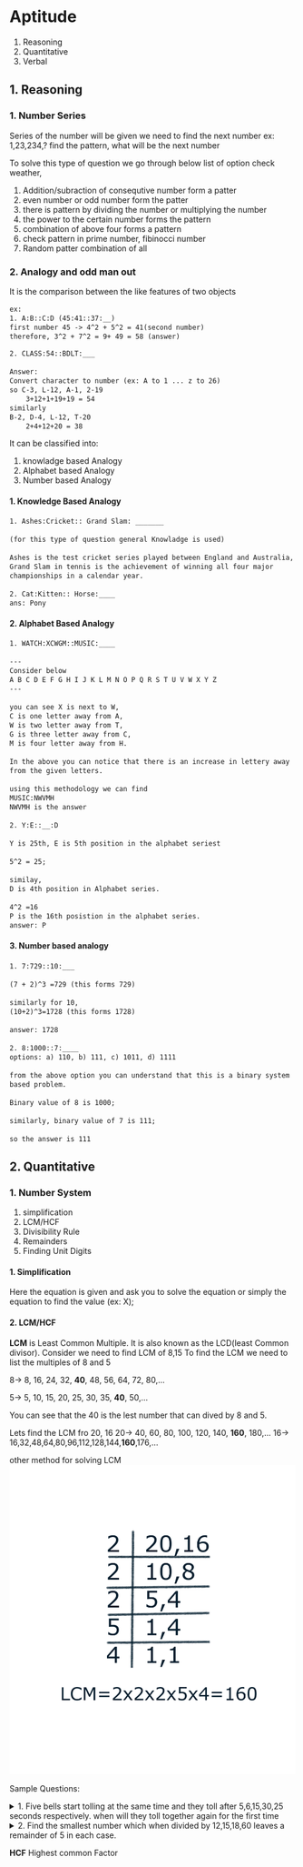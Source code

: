 # **Aptitude**
1. Reasoning
1. Quantitative
1. Verbal

## **1. Reasoning**
### **1. Number Series**
Series of the number will be given we need to find the next number
ex: 1,23,234,? find the pattern, what will be the next number

To solve this type of question we go through below list of option
check weather,
1. Addition/subraction of consequtive number form a patter
2. even number or odd number form the patter
3. there is pattern by dividing the number or multiplying the number
4. the power to the certain number forms the pattern
5. combination of above four forms a pattern
6. check pattern in prime number, fibinocci number
7. Random patter combination of all

### **2. Analogy and odd man out**
It is the comparison between the like features of two objects

``` 
ex: 
1. A:B::C:D (45:41::37:__)
first number 45 -> 4^2 + 5^2 = 41(second number)
therefore, 3^2 + 7^2 = 9+ 49 = 58 (answer)
```
``` 
2. CLASS:54::BDLT:___

Answer:
Convert character to number (ex: A to 1 ... z to 26)
so C-3, L-12, A-1, 2-19
    3+12+1+19+19 = 54
similarly
B-2, D-4, L-12, T-20
    2+4+12+20 = 38
```
It can be classified into:
1. knowladge based Analogy
2. Alphabet based Analogy
3. Number based Analogy

#### **1. Knowledge Based Analogy**
```
1. Ashes:Cricket:: Grand Slam: _______

(for this type of question general Knowladge is used)

Ashes is the test cricket series played between England and Australia,
Grand Slam in tennis is the achievement of winning all four major championships in a calendar year.

2. Cat:Kitten:: Horse:____
ans: Pony
```
#### **2. Alphabet Based Analogy**
```
1. WATCH:XCWGM::MUSIC:____

---
Consider below
A B C D E F G H I J K L M N O P Q R S T U V W X Y Z
---

you can see X is next to W,
C is one letter away from A,
W is two letter away from T,
G is three letter away from C,
M is four letter away from H.

In the above you can notice that there is an increase in lettery away from the given letters.

using this methodology we can find
MUSIC:NWVMH
NWVMH is the answer

2. Y:E::__:D

Y is 25th, E is 5th position in the alphabet seriest

5^2 = 25;

similay,
D is 4th position in Alphabet series.

4^2 =16 
P is the 16th posistion in the alphabet series.
answer: P
```

#### **3. Number based analogy**
```
1. 7:729::10:___

(7 + 2)^3 =729 (this forms 729)

similarly for 10,
(10+2)^3=1728 (this forms 1728)

answer: 1728

2. 8:1000::7:____
options: a) 110, b) 111, c) 1011, d) 1111

from the above option you can understand that this is a binary system based problem.

Binary value of 8 is 1000;

similarly, binary value of 7 is 111;

so the answer is 111
```
## **2. Quantitative**
### **1. Number System**
1. simplification
2. LCM/HCF
3. Divisibility Rule
4. Remainders
5. Finding Unit Digits
#### **1. Simplification**
 Here the equation is given and ask you to solve the equation or simply the equation to find the value (ex: X);

#### **2. LCM/HCF**
**LCM** is Least Common Multiple. It is also known as the LCD(least Common divisor).
Consider we need to find LCM of 8,15
To find the LCM we need to list the multiples of 8 and 5

8-> 8, 16, 24, 32, **40**, 48, 56, 64, 72, 80,...

5-> 5, 10, 15, 20, 25, 30, 35, **40**, 50,...

You can see that the 40 is the lest number that can dived by 8 and 5.

Lets find the LCM fro 20, 16
20-> 40, 60, 80, 100, 120, 140, **160**, 180,...
16-> 16,32,48,64,80,96,112,128,144,**160**,176,...

other method for solving LCM
![LCM](img/LCM.png)

Sample Questions:
<details><summary>1. Five bells start tolling at the same time and they toll after 5,6,15,30,25 seconds respectively. when will they toll together again for the first time</summary>
LCM of the above number gives the answer. (when it will ring all at the same time)

![LCM](img/LCM2.png)

At 450th Second all the bell will ring together.
</details>

<details><summary>2. Find the smallest number which when divided by 12,15,18,60 leaves a remainder of 5 in each case.</summary>
(Here % is considered as the operator that produce the remainder of the two number ex: remainder of 6/5 is 1, which is mentioned as 6%5=1)
Given we need to find the number N, that produce
N%12=5, N%15=5, N%18=5, N%60 =5.

To do so if we find the LCM, (which all the number is divisible) that gives the remainder of 0.
so if we add LCM with 5, then we get the remainder of 5.

since, LCM(12,15,18,60)=180

so the ans will be LCM+5=185.

185%12=5, 185%15=5, 185%18=5, 185%60 =5.
</details>

**HCF** Highest common Factor